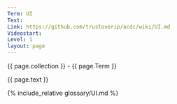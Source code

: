 ```yaml
---
Term: UI
Text: 
Link: https://github.com/trustoverip/acdc/wiki/UI.md
Videostart: 
Level: 1
layout: page
---
```


{{ page.collection }} - {{ page.Term }}

   {{ page.text }}

{% include_relative glossary/UI.md %}

